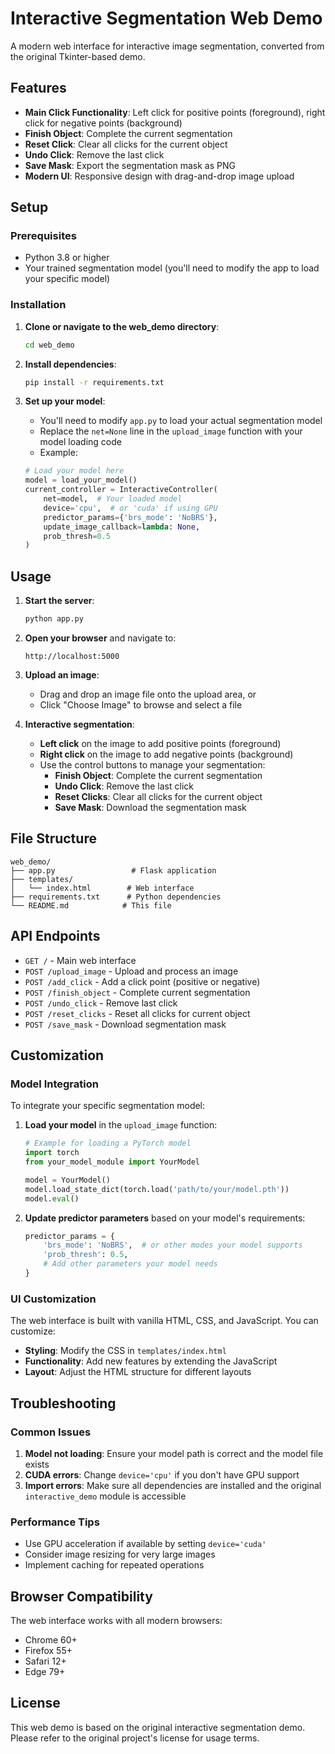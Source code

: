 # Interactive Segmentation Web Demo

A modern web interface for interactive image segmentation, converted from the original Tkinter-based demo.

## Features

- **Main Click Functionality**: Left click for positive points (foreground), right click for negative points (background)
- **Finish Object**: Complete the current segmentation
- **Reset Click**: Clear all clicks for the current object
- **Undo Click**: Remove the last click
- **Save Mask**: Export the segmentation mask as PNG
- **Modern UI**: Responsive design with drag-and-drop image upload

## Setup

### Prerequisites

- Python 3.8 or higher
- Your trained segmentation model (you'll need to modify the app to load your specific model)

### Installation

1. **Clone or navigate to the web_demo directory**:
   ```bash
   cd web_demo
   ```

2. **Install dependencies**:
   ```bash
   pip install -r requirements.txt
   ```

3. **Set up your model**:
   - You'll need to modify `app.py` to load your actual segmentation model
   - Replace the `net=None` line in the `upload_image` function with your model loading code
   - Example:
   ```python
   # Load your model here
   model = load_your_model()
   current_controller = InteractiveController(
       net=model,  # Your loaded model
       device='cpu',  # or 'cuda' if using GPU
       predictor_params={'brs_mode': 'NoBRS'},
       update_image_callback=lambda: None,
       prob_thresh=0.5
   )
   ```

## Usage

1. **Start the server**:
   ```bash
   python app.py
   ```

2. **Open your browser** and navigate to:
   ```
   http://localhost:5000
   ```

3. **Upload an image**:
   - Drag and drop an image file onto the upload area, or
   - Click "Choose Image" to browse and select a file

4. **Interactive segmentation**:
   - **Left click** on the image to add positive points (foreground)
   - **Right click** on the image to add negative points (background)
   - Use the control buttons to manage your segmentation:
     - **Finish Object**: Complete the current segmentation
     - **Undo Click**: Remove the last click
     - **Reset Clicks**: Clear all clicks for the current object
     - **Save Mask**: Download the segmentation mask

## File Structure

```
web_demo/
├── app.py                 # Flask application
├── templates/
│   └── index.html        # Web interface
├── requirements.txt      # Python dependencies
└── README.md            # This file
```

## API Endpoints

- `GET /` - Main web interface
- `POST /upload_image` - Upload and process an image
- `POST /add_click` - Add a click point (positive or negative)
- `POST /finish_object` - Complete current segmentation
- `POST /undo_click` - Remove last click
- `POST /reset_clicks` - Reset all clicks for current object
- `POST /save_mask` - Download segmentation mask

## Customization

### Model Integration

To integrate your specific segmentation model:

1. **Load your model** in the `upload_image` function:
   ```python
   # Example for loading a PyTorch model
   import torch
   from your_model_module import YourModel
   
   model = YourModel()
   model.load_state_dict(torch.load('path/to/your/model.pth'))
   model.eval()
   ```

2. **Update predictor parameters** based on your model's requirements:
   ```python
   predictor_params = {
       'brs_mode': 'NoBRS',  # or other modes your model supports
       'prob_thresh': 0.5,
       # Add other parameters your model needs
   }
   ```

### UI Customization

The web interface is built with vanilla HTML, CSS, and JavaScript. You can customize:

- **Styling**: Modify the CSS in `templates/index.html`
- **Functionality**: Add new features by extending the JavaScript
- **Layout**: Adjust the HTML structure for different layouts

## Troubleshooting

### Common Issues

1. **Model not loading**: Ensure your model path is correct and the model file exists
2. **CUDA errors**: Change `device='cpu'` if you don't have GPU support
3. **Import errors**: Make sure all dependencies are installed and the original `interactive_demo` module is accessible

### Performance Tips

- Use GPU acceleration if available by setting `device='cuda'`
- Consider image resizing for very large images
- Implement caching for repeated operations

## Browser Compatibility

The web interface works with all modern browsers:
- Chrome 60+
- Firefox 55+
- Safari 12+
- Edge 79+

## License

This web demo is based on the original interactive segmentation demo. Please refer to the original project's license for usage terms. 